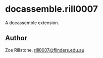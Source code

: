 # docassemble.rill0007

A docassemble extension.

## Author

Zoe Rillstone, rill0007@flinders.edu.au

